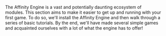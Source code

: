 The Affinity Engine is a vast and potentially daunting ecosystem of modules. This section aims to make it easier to get up and running with your first game. To do so, we'll install the Affinity Engine and then walk through a series of basic tutorials. By the end, we'll have made several simple games and acquainted ourselves with a lot of what the engine has to offer!
